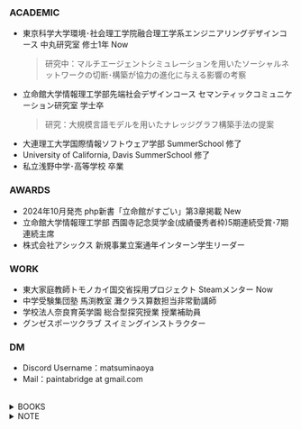<!--## Hi there 👋-->

### ACADEMIC
- 東京科学大学環境･社会理工学院融合理工学系エンジニアリングデザインコース 中丸研究室 修士1年 Now
  > 研究中：マルチエージェントシミュレーションを用いたソーシャルネットワークの切断･構築が協力の進化に与える影響の考察
- 立命館大学情報理工学部先端社会デザインコース セマンティックコミュニケーション研究室 学士卒
  > 研究：大規模言語モデルを用いたナレッジグラフ構築手法の提案
- 大連理工大学国際情報ソフトウェア学部 SummerSchool 修了
- University of California, Davis SummerSchool 修了
- 私立浅野中学･高等学校 卒業
### AWARDS
- 2024年10月発売 php新書「立命館がすごい」第3章掲載 New
- 立命館大学情報理工学部 西園寺記念奨学金(成績優秀者枠)5期連続受賞･7期連続主席
- 株式会社アシックス 新規事業立案通年インターン学生リーダー
### WORK
- 東大家庭教師トモノカイ国交省採用プロジェクト Steamメンター Now
- 中学受験集団塾 馬渕教室 灘クラス算数担当非常勤講師
- 学校法人奈良育英学園 総合型探究授業 授業補助員
- グンゼスポーツクラブ スイミングインストラクター
### DM
- Discord Username：matsuminaoya
- Mail：paintabridge at gmail.com
</br>

<details>
<summary>BOOKS</summary>

- 春琴抄
</details>

<details>
<summary>NOTE</summary>

- 就活する時間がないのでひもにしてください
</details>

<!--
**matsuminaoya/matsuminaoya** is a ✨ _special_ ✨ repository because its `README.md` (this file) appears on your GitHub profile.

Here are some ideas to get you started:

- 🔭 I’m currently working on ...
- 🌱 I’m currently learning ...
- 👯 I’m looking to collaborate on ...
- 🤔 I’m looking for help with ...
- 💬 Ask me about ...
- 📫 How to reach me: ...
- 😄 Pronouns: ...
- ⚡ Fun fact: ...
-->
